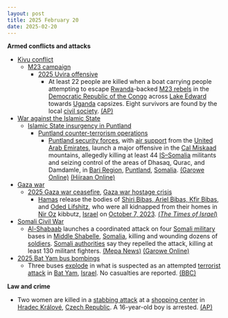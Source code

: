 ```yaml
---
layout: post
title: 2025 February 20
date: 2025-02-20
---
```



**Armed conflicts and attacks**

* [Kivu conflict](https://en.wikipedia.org/wiki/Kivu_conflict "Kivu conflict")
  + [M23 campaign](https://en.wikipedia.org/wiki/M23_campaign_%282022%E2%80%93present%29 "M23 campaign (2022–present)")
    - [2025 Uvira offensive](https://en.wikipedia.org/wiki/2025_Uvira_offensive "2025 Uvira offensive")
      * At least 22 people are killed when a boat carrying people attempting to escape [Rwanda](https://en.wikipedia.org/wiki/Rwanda_Defence_Force "Rwanda Defence Force")-backed [M23 rebels](https://en.wikipedia.org/wiki/March_23_Movement "March 23 Movement") in the [Democratic Republic of the Congo](https://en.wikipedia.org/wiki/Democratic_Republic_of_the_Congo "Democratic Republic of the Congo") across [Lake Edward](https://en.wikipedia.org/wiki/Lake_Edward "Lake Edward") towards [Uganda](https://en.wikipedia.org/wiki/Uganda "Uganda") capsizes. Eight survivors are found by the local [civil society](https://en.wikipedia.org/wiki/Civil_society "Civil society"). [(AP)](https://apnews.com/article/congo-boat-capsizes-m23-rebel-advance-rwanda-44551419da669ec5095ec3129f955ca6)
* [War against the Islamic State](https://en.wikipedia.org/wiki/War_against_the_Islamic_State "War against the Islamic State")
  + [Islamic State insurgency in Puntland](https://en.wikipedia.org/wiki/Islamic_State_insurgency_in_Puntland "Islamic State insurgency in Puntland")
    - [Puntland counter-terrorism operations](https://en.wikipedia.org/wiki/Puntland_counter-terrorism_operations "Puntland counter-terrorism operations")
      * [Puntland security forces](https://en.wikipedia.org/wiki/Puntland_Security_Force "Puntland Security Force"), with [air support](https://en.wikipedia.org/wiki/Close_air_support "Close air support") from the [United Arab Emirates](https://en.wikipedia.org/wiki/United_Arab_Emirates_Air_Force "United Arab Emirates Air Force"), launch a major offensive in the [Cal Miskaad](https://en.wikipedia.org/wiki/Cal_Miskaad "Cal Miskaad") mountains, allegedly killing at least 44 [IS–Somalia](https://en.wikipedia.org/wiki/Islamic_State_%E2%80%93_Somalia_Province "Islamic State – Somalia Province") militants and seizing control of the areas of Dhasaq, Qurac, and Damdamle, in [Bari Region](https://en.wikipedia.org/wiki/Bari_Region "Bari Region"), [Puntland](https://en.wikipedia.org/wiki/Puntland "Puntland"), [Somalia](https://en.wikipedia.org/wiki/Somalia "Somalia"). [(Garowe Online)](https://garoweonline.com/en/news/somalia/puntland-forces-seize-key-mountain-strongholds-from-isis-in-major-offensive) [(Hiiraan Online)](https://www.hiiraan.com/news4/2025/Feb/200336/puntland_forces_uae_airstrikes_kill_44_isis_fighters_in_major_offensive.aspx)
* [Gaza war](https://en.wikipedia.org/wiki/Gaza_war "Gaza war")
  + [2025 Gaza war ceasefire](https://en.wikipedia.org/wiki/2025_Gaza_war_ceasefire "2025 Gaza war ceasefire"), [Gaza war hostage crisis](https://en.wikipedia.org/wiki/Gaza_war_hostage_crisis "Gaza war hostage crisis")
    - [Hamas](https://en.wikipedia.org/wiki/Hamas "Hamas") release the bodies of [Shiri Bibas, Ariel Bibas, Kfir Bibas](https://en.wikipedia.org/wiki/Kidnapping_of_the_Bibas_family "Kidnapping of the Bibas family"), and [Oded Lifshitz](https://en.wikipedia.org/wiki/Oded_Lifshitz "Oded Lifshitz"), who were all kidnapped from their homes in [Nir Oz](https://en.wikipedia.org/wiki/Nir_Oz "Nir Oz") kibbutz, [Israel](https://en.wikipedia.org/wiki/Israel "Israel") on [October 7, 2023](https://en.wikipedia.org/wiki/Nir_Oz_attack "Nir Oz attack"). [(*The Times of Israel*)](https://www.timesofisrael.com/shiri-ariel-and-kfir-bibas-oded-lifshitz-named-as-the-slain-hostages-to-return-thursday/#openwebComments)
* [Somali Civil War](https://en.wikipedia.org/wiki/Somali_Civil_War_%282009%E2%80%93present%29 "Somali Civil War (2009–present)")
  + [Al-Shabaab](https://en.wikipedia.org/wiki/Al-Shabaab_%28militant_group%29 "Al-Shabaab (militant group)") launches a coordinated attack on four [Somali military](https://en.wikipedia.org/wiki/Somali_Armed_Forces "Somali Armed Forces") bases in [Middle Shabelle](https://en.wikipedia.org/wiki/Middle_Shabelle "Middle Shabelle"), [Somalia](https://en.wikipedia.org/wiki/Somalia "Somalia"), killing and wounding dozens of [soldiers](https://en.wikipedia.org/wiki/Somali_National_Army "Somali National Army"). [Somali authorities](https://en.wikipedia.org/wiki/Federal_Government_of_Somalia "Federal Government of Somalia") say they repelled the attack, killing at least 130 militant fighters. [(Mepa News)](https://www.mepanews.com/somalide-askeri-uslere-es-zamanli-saldirilar-1-71085h.htm) [(Garowe Online)](https://garoweonline.com/en/news/somalia/somali-army-repels-al-shabaab-attack-kills-130-in-middle-shabelle-region)
* [2025 Bat Yam bus bombings](https://en.wikipedia.org/wiki/2025_Bat_Yam_bus_bombings "2025 Bat Yam bus bombings")
  + Three buses [explode](https://en.wikipedia.org/wiki/Bus_bombing "Bus bombing") in what is suspected as an attempted [terrorist attack](https://en.wikipedia.org/wiki/Terrorist_attack "Terrorist attack") in [Bat Yam](https://en.wikipedia.org/wiki/Bat_Yam "Bat Yam"), [Israel](https://en.wikipedia.org/wiki/Israel "Israel"). No casualties are reported. [(BBC)](https://www.bbc.co.uk/news/articles/cwydln190xqo)

**Law and crime**

* Two women are killed in a [stabbing attack](https://en.wikipedia.org/wiki/Stabbing_attack "Stabbing attack") at a [shopping center](https://en.wikipedia.org/wiki/Shopping_center "Shopping center") in [Hradec Králové](https://en.wikipedia.org/wiki/Hradec_Kr%C3%A1lov%C3%A9 "Hradec Králové"), [Czech Republic](https://en.wikipedia.org/wiki/Czech_Republic "Czech Republic"). A 16-year-old boy is arrested. [(AP)](https://apnews.com/article/czech-knife-attack-2-dead-bffcfae37982b538afcb05e8437f4a95)
